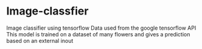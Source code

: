 # Image-classfier
Image classifier using tensorflow
Data used from the google tensorflow API 
This model is trained on a dataset of many flowers and gives a prediction based on an external inout
